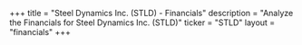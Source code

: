 +++
title = "Steel Dynamics Inc. (STLD) - Financials"
description = "Analyze the Financials for Steel Dynamics Inc. (STLD)"
ticker = "STLD"
layout = "financials"
+++

